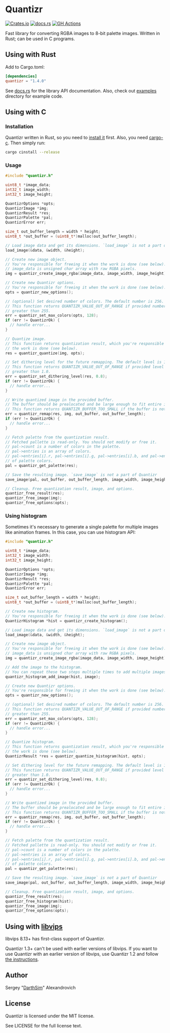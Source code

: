 # Quantizr

[![Crates.io](https://img.shields.io/crates/v/quantizr?style=for-the-badge)](https://crates.io/crates/quantizr) [![docs.rs](https://img.shields.io/docsrs/quantizr?style=for-the-badge)](https://docs.rs/quantizr) [![GH Actions](https://img.shields.io/github/actions/workflow/status/DarthSim/quantizr/ci.yml?branch=master&label=CI&style=for-the-badge)](https://github.com/DarthSim/quantizr/actions)

Fast library for converting RGBA images to 8-bit palette images. Written in Rust; can be used in C programs.

## Using with Rust

Add to Cargo.toml:

```toml
[dependencies]
quantizr = "1.4.0"
```

See [docs.rs](https://docs.rs/quantizr) for the library API documentation. Also, check out [examples](examples) directory for example code.

## Using with C

### Installation

Quantizr written in Rust, so you need to [install it](https://www.rust-lang.org/tools/install) first. Also, you need [cargo-c](https://github.com/lu-zero/cargo-c#installation). Then simply run:

```bash
cargo cinstall --release
```

### Usage

```c
#include "quantizr.h"

uint8_t *image_data;
int32_t image_width;
int32_t image_height;

QuantizrOptions *opts;
QuantizrImage *img;
QuantizrResult *res;
QuantizrPalette *pal;
QuantizrError err;

size_t out_buffer_length = width * height;
uint8_t *out_buffer = (uint8_t*)malloc(out_buffer_length);

// Load image data and get its dimensions. `load_image` is not a part of Quantizr
load_image(&data, &width, &height);

// Create new image object.
// You're responsible for freeing it when the work is done (see below).
// image_data is unsigned char array with raw RGBA pixels.
img = quantizr_create_image_rgba(image_data, image_width, image_height);

// Create new Quantizr options.
// You're responsible for freeing it when the work is done (see below).
opts = quantizr_new_options();

// (optional) Set desired number of colors. The default number is 256.
// This function returns QUANTIZR_VALUE_OUT_OF_RANGE if provided number is less than 2 or
// greater than 255.
err = quantizr_set_max_colors(opts, 128);
if (err != QuantizrOk) {
  // handle error...
}

// Quantize image.
// This function returns quantization result, which you're responsible to free when
// the work is done (see below).
res = quantizr_quantize(img, opts);

// Set dithering level for the future remapping. The default level is 1.0.
// This function returns QUANTIZR_VALUE_OUT_OF_RANGE if provided level is less than 0.0 or
// greater than 1.0.
err = quantizr_set_dithering_level(res, 0.8);
if (err != QuantizrOk) {
  // handle error...
}

// Write quantized image in the provided buffer.
// The buffer should be prealocated and be large enough to fit entire image (width*height bytes).
// This function returns QUANTIZR_BUFFER_TOO_SMALL if the buffer is not large enough.
err = quantizr_remap(res, img, out_buffer, out_buffer_length);
if (err != QuantizrOk) {
  // handle error...
}

// Fetch palette from the quantization result.
// Fetched pallette is read-only. You should not modify or free it.
// pal->count is a number of colors in the palette.
// pal->entries is an array of colors.
// pal->entries[i].r, pal->entries[i].g, pal->entries[i].b, and pal->entries[i].a are color channels
// of palette colors.
pal = quantizr_get_palette(res);

// Save the resulting image. `save_image` is not a part of Quantizr
save_image(pal, out_buffer, out_buffer_length, image_width, image_height);

// Cleanup. Free quantization result, image, and options.
quantizr_free_result(res);
quantizr_free_image(img);
quantizr_free_options(opts);
```

### Using histogram

Sometimes it's necessary to generate a single palette for multiple images like animation frames. In this case, you can use histogram API:

```c
#include "quantizr.h"

uint8_t *image_data;
int32_t image_width;
int32_t image_height;

QuantizrOptions *opts;
QuantizrImage *img;
QuantizrResult *res;
QuantizrPalette *pal;
QuantizrError err;

size_t out_buffer_length = width * height;
uint8_t *out_buffer = (uint8_t*)malloc(out_buffer_length);

// Create new histogram.
// You're responsible for freeing it when the work is done (see below).
QuantizrHistogram *hist = quantizr_create_histogram();

// Load image data and get its dimensions. `load_image` is not a part of Quantizr
load_image(&data, &width, &height);

// Create new image object.
// You're responsible for freeing it when the work is done (see below).
// image_data is unsigned char array with raw RGBA pixels.
img = quantizr_create_image_rgba(image_data, image_width, image_height);

// Add the image to the histogram.
// You can repeat these two steps multiple times to add multiple images to the histogram.
quantizr_histogram_add_image(hist, image);

// Create new Quantizr options.
// You're responsible for freeing it when the work is done (see below).
opts = quantizr_new_options();

// (optional) Set desired number of colors. The default number is 256.
// This function returns QUANTIZR_VALUE_OUT_OF_RANGE if provided number is less than 2 or
// greater than 255.
err = quantizr_set_max_colors(opts, 128);
if (err != QuantizrOk) {
  // handle error...
}

// Quantize histogram.
// This function returns quantization result, which you're responsible to free when
// the work is done (see below).
QuantizrResult *res = quantizr_quantize_histogram(hist, opts);

// Set dithering level for the future remapping. The default level is 1.0.
// This function returns QUANTIZR_VALUE_OUT_OF_RANGE if provided level is less than 0.0 or
// greater than 1.0.
err = quantizr_set_dithering_level(res, 0.8);
if (err != QuantizrOk) {
  // handle error...
}

// Write quantized image in the provided buffer.
// The buffer should be prealocated and be large enough to fit entire image (width*height bytes).
// This function returns QUANTIZR_BUFFER_TOO_SMALL if the buffer is not large enough.
err = quantizr_remap(res, img, out_buffer, out_buffer_length);
if (err != QuantizrOk) {
  // handle error...
}

// Fetch palette from the quantization result.
// Fetched pallette is read-only. You should not modify or free it.
// pal->count is a number of colors in the palette.
// pal->entries is an array of colors.
// pal->entries[i].r, pal->entries[i].g, pal->entries[i].b, and pal->entries[i].a are color channels
// of palette colors.
pal = quantizr_get_palette(res);

// Save the resulting image. `save_image` is not a part of Quantizr
save_image(pal, out_buffer, out_buffer_length, image_width, image_height);

// Cleanup. Free quantization result, image, and options.
quantizr_free_result(res);
quantizr_free_histogram(hist);
quantizr_free_image(img);
quantizr_free_options(opts);
```

## Using with [libvips](https://github.com/libvips/libvips)

libvips 8.13+ has first-class support of Quantizr.

Quantizr 1.3+ can't be used with earlier versions of libvips. If you want to use Quantizr with an earlier version of libvips, use Quantizr 1.2 and follow [the instructions](https://github.com/DarthSim/quantizr/tree/v1.2.0#using-with-libvips).

## Author

Sergey "[DarthSim](https://github.com/DarthSim)" Alexandrovich

## License

Quantizr is licensed under the MIT license.

See LICENSE for the full license text.
